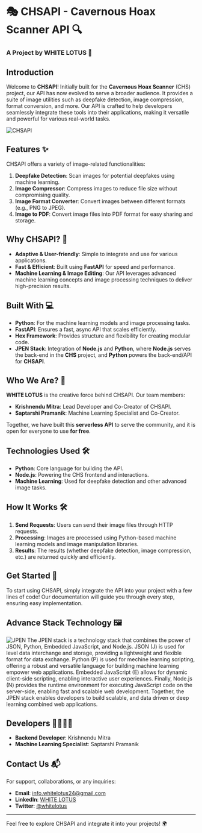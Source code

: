 # 🎭 CHSAPI - Cavernous Hoax Scanner API 🔍
### A Project by WHITE LOTUS 🌸

## Introduction
Welcome to **CHSAPI**! Initially built for the **Cavernous Hoax Scanner** (CHS) project, our API has now evolved to serve a broader audience. It provides a suite of image utilities such as deepfake detection, image compression, format conversion, and more. Our API is crafted to help developers seamlessly integrate these tools into their applications, making it versatile and powerful for various real-world tasks.

![CHSAPI](https://kidKrishkode.github.io/Streamline-Diagnosis.github.io/images/Cavernous.png)

## Features ✨
CHSAPI offers a variety of image-related functionalities:
1. **Deepfake Detection**: Scan images for potential deepfakes using machine learning.
2. **Image Compressor**: Compress images to reduce file size without compromising quality.
3. **Image Format Converter**: Convert images between different formats (e.g., PNG to JPEG).
4. **Image to PDF**: Convert image files into PDF format for easy sharing and storage.

## Why CHSAPI? 🌟
- **Adaptive & User-friendly**: Simple to integrate and use for various applications.
- **Fast & Efficient**: Built using **FastAPI** for speed and performance.
- **Machine Learning & Image Editing**: Our API leverages advanced machine learning concepts and image processing techniques to deliver high-precision results.
  
## Built With 💻
- **Python**: For the machine learning models and image processing tasks.
- **FastAPI**: Ensures a fast, async API that scales efficiently.
- **Hex Framework**: Provides structure and flexibility for creating modular code.
- **JPEN Stack**: Integration of **Node.js** and **Python**, where **Node.js** serves the back-end in the **CHS** project, and **Python** powers the back-end/API for **CHSAPI**.

## Who We Are? 🤝
**WHITE LOTUS** is the creative force behind CHSAPI. Our team members:
- **Krishnendu Mitra**: Lead Developer and Co-Creator of CHSAPI.
- **Saptarshi Pramanik**: Machine Learning Specialist and Co-Creator.

Together, we have built this **serverless API** to serve the community, and it is open for everyone to use **for free**.

## Technologies Used 🛠️
- **Python**: Core language for building the API.
- **Node.js**: Powering the CHS frontend and interactions.
- **Machine Learning**: Used for deepfake detection and other advanced image tasks.

## How It Works 🛠️
1. **Send Requests**: Users can send their image files through HTTP requests.
2. **Processing**: Images are processed using Python-based machine learning models and image manipulation libraries.
3. **Results**: The results (whether deepfake detection, image compression, etc.) are returned quickly and efficiently.

## Get Started 🚀
To start using CHSAPI, simply integrate the API into your project with a few lines of code! Our documentation will guide you through every step, ensuring easy implementation.

## Advance Stack Technology 🖼️
![JPEN](https://kidKrishkode.github.io/Streamline-Diagnosis.github.io/images/jpen.png)
The JPEN stack is a technology stack that combines the power of JSON, Python, Embedded JavaScript, and Node.js. JSON (J) is used for level data interchange and storage, providing a lightweight and flexible format for data exchange. Python (P) is used for mechine learning scripting, offering a robust and versatile language for building machine learning empower web applications. Embedded JavaScript (E) allows for dynamic client-side scripting, enabling interactive user experiences. Finally, Node.js (N) provides the runtime environment for executing JavaScript code on the server-side, enabling fast and scalable web development. Together, the JPEN stack enables developers to build scalable, and data driven or deep learning combined web applications.

## Developers 👨‍💻👩‍💻
- **Backend Developer**: Krishnendu Mitra
- **Machine Learning Specialist**: Saptarshi Pramanik

## Contact Us 📬
For support, collaborations, or any inquiries:
- **Email**: info.whitelotus24@gmail.com
- **LinkedIn**: [WHITE LOTUS](https://www.linkedin.com/)
- **Twitter**: [@whitelotus](https://twitter.com/)

---

Feel free to explore CHSAPI and integrate it into your projects! 🌍
